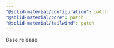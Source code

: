 ```yaml
---
"@solid-material/configuration": patch
"@solid-material/core": patch
"@solid-material/tailwind": patch
---
```


Base release
